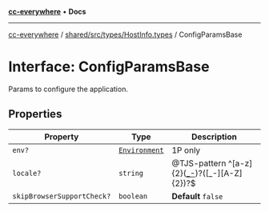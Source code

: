 [**cc-everywhere**](../../../../../index.md) • **Docs**

***

[cc-everywhere](../../../../../index.md) / [shared/src/types/HostInfo.types](../index.md) / ConfigParamsBase

# Interface: ConfigParamsBase

Params to configure the application.

## Properties

| Property | Type | Description |
| ------ | ------ | ------ |
| `env?` | [`Environment`](../enumerations/Environment.md) | 1P only |
| `locale?` | `string` | @TJS-pattern ^[a-z]{2}([_-]([A-Za-z]{2,4}))?([_-][A-Z]{2})?$ |
| `skipBrowserSupportCheck?` | `boolean` | **Default** `false` |
